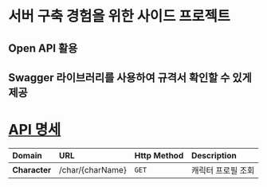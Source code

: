# 서버 구축 경험을 위한 사이드 프로젝트

## Open API 활용

## Swagger 라이브러리를 사용하여 규격서 확인할 수 있게 제공

# [API 명세](#)
| Domain        | URL              | Http Method | Description |
|:--------------|:-----------------|:------------|:------------|
| **Character** | /char/{charName} | `GET`       | 캐릭터 프로필 조회  |


<br/>